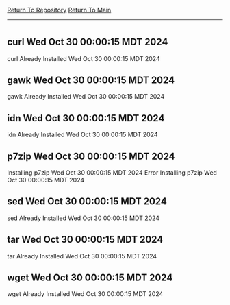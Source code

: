 [Return To Repository](https://github.com/DigitalWarrior/piholeparser/)
[Return To Main](https://github.com/DigitalWarrior/piholeparser/blob/master/RecentRunLogs/Mainlog.md)
____________________________________
# 
## curl Wed Oct 30 00:00:15 MDT 2024
curl Already Installed Wed Oct 30 00:00:15 MDT 2024
## gawk Wed Oct 30 00:00:15 MDT 2024
gawk Already Installed Wed Oct 30 00:00:15 MDT 2024
## idn Wed Oct 30 00:00:15 MDT 2024
idn Already Installed Wed Oct 30 00:00:15 MDT 2024
## p7zip Wed Oct 30 00:00:15 MDT 2024
Installing p7zip Wed Oct 30 00:00:15 MDT 2024
Error Installing p7zip Wed Oct 30 00:00:15 MDT 2024
## sed Wed Oct 30 00:00:15 MDT 2024
sed Already Installed Wed Oct 30 00:00:15 MDT 2024
## tar Wed Oct 30 00:00:15 MDT 2024
tar Already Installed Wed Oct 30 00:00:15 MDT 2024
## wget Wed Oct 30 00:00:15 MDT 2024
wget Already Installed Wed Oct 30 00:00:15 MDT 2024
